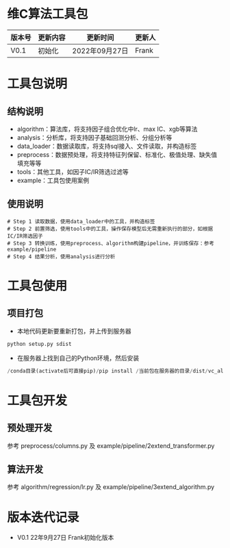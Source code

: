 # 维C算法工具包
| 版本号 | 更新内容 | 更新时间        | 更新人 |
| --- | ---- | ----------- | --- |
| V0.1  | 初始化  | 2022年09月27日 | Frank |

# 工具包说明
## 结构说明
- algorithm：算法库，将支持因子组合优化中lr、max IC、xgb等算法
- analysis：分析库，将支持因子基础回测分析、分组分析等
- data_loader：数据读取库，将支持sql接入、文件读取，并构造标签
- preprocess：数据预处理，将支持特征列保留、标准化、极值处理、缺失值填充等等
- tools：其他工具，如因子IC/IR筛选过滤等
- example：工具包使用案例

## 使用说明
```angular2html
# Step 1 读取数据，使用data_loader中的工具，并构造标签
# Step 2 前置筛选，使用tools中的工具，操作保存模型后无需重新执行的部分，如根据IC/IR筛选因子
# Step 3 转换训练，使用preprocess、algorithm构建pipeline，并训练保存：参考example/pipeline
# Step 4 结果分析，使用analysis进行分析
```

# 工具包使用
## 项目打包
- 本地代码更新要重新打包，并上传到服务器
```python
python setup.py sdist
```
- 在服务器上找到自己的Python环境，然后安装
```python
/conda目录(activate后可直接pip)/pip install /当前包在服务器的目录/dist/vc_algo-0.1.tar.gz
```

# 工具包开发
## 预处理开发
参考 preprocess/columns.py 及 example/pipeline/2extend_transformer.py
## 算法开发
参考 algorithm/regression/lr.py 及 example/pipeline/3extend_algorithm.py

# 版本迭代记录
- V0.1 22年9月27日 Frank初始化版本
